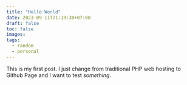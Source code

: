 ```yaml
---
title: "Hello World"
date: 2023-09-11T21:19:38+07:00
draft: false
toc: false
images:
tags: 
  - random
  - personal
---
```

This is my first post. I just change from traditional PHP web hosting to Github Page and I want to test *something*.